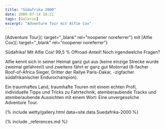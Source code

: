 ```yaml
---
title: "Südafrika 2000"
date: 2000-07-14 18:21
tags: [Galerie]
excerpt: "Adventure Tour mit Alfie Cox"
---
```

[Adventure Tour]{: target="_blank" rel="noopener noreferrer"} mit [Alfie Cox]{: target="_blank" rel="noopener noreferrer"}

Südafrika! Mit Alfie Cox! 99,5 % Offroad-Anteil! Noch irgendwelche Fragen?

<!--more-->

Alfie kennt sich in seiner Heimat ganz gut aus (keine einzige Strecke wurde zweimal gefahren!) und zweitens fährt er ganz gut Motorrad (8-facher Roof-of-Africa Sieger, Dritter der Rallye Paris-Dakar, -zigfacher südafrikanischer Endurochampion).

Ein traumhaftes Land, traumhafte Touren mit einem echten Profi, individuelle Tipps und Tricks zu Fahrtechnik, atemberaubende Tracks und atemberaubende Aussichten mit einem Wort: Eine unvergessliche Adventure Tour.


{% include wetty/gallery.html data=site.data.Suedafrika-2000 %}


{% include _references.md %}



